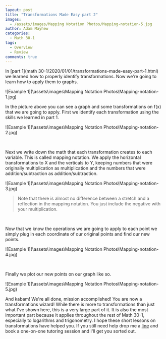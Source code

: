 ```yaml
---
layout: post
title: "Transformations Made Easy part 2"
images:
  - /assets/images/Mapping Notation Photos/Mapping-notation-5.jpg
author: Adam Mayhew
categories:
  - Math 30-1
tags:
  - Overview
  - Review
comments: true
---
```


In [part 1](math 30-1/2020/01/01/transformations-made-easy-part-1.html) we learned how to properly identify transformations. Now we're going to learn how to apply them to graphs.

![Example 1](\assets\images\Mapping Notation Photos\Mapping-notation-1.jpg)

In the picture above you can see a graph and some transformations on f(x) that we are going to apply. First we identify each transformation using the skills we learned in part 1.

![Example 1](\assets\images\Mapping Notation Photos\Mapping-notation-2.jpg)

<br/>

Next we write down the math that each transformation creates to each variable. This is called mapping notation. We apply the horizontal transformations to X and the verticals to Y, keeping numbers that were originally multiplication as multiplication and the numbers that were addition/subtraction as addition/subtraction.

![Example 1](\assets\images\Mapping Notation Photos\Mapping-notation-3.jpg)

> Note that there is almost no difference between a stretch and a reflection in the mapping notation. You just include the negative with your multiplication.

<br/>

Now that we know the operations we are going to apply to each point we simply plug in each coordinate of our original points and find our new points.

![Example 1](\assets\images\Mapping Notation Photos\Mapping-notation-4.jpg)

<br/>

Finally we plot our new points on our graph like so.

![Example 1](\assets\images\Mapping Notation Photos\Mapping-notation-5.jpg)

And kabam! We're all done, mission accomplished! You are now a transformations wizard! While there is more to transformations than just what I've shown here, this is a very large part of it. It is also the most important part because it applies throughout the rest of Math 30-1, especially to logarithms and trigonometry. I hope these short lessons on transformations have helped you. If you still need help drop me a [line](/index.html#contact) and book a one-on-one tutoring session and I'll get you sorted out.
